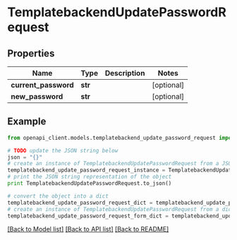 # TemplatebackendUpdatePasswordRequest


## Properties

Name | Type | Description | Notes
------------ | ------------- | ------------- | -------------
**current_password** | **str** |  | [optional] 
**new_password** | **str** |  | [optional] 

## Example

```python
from openapi_client.models.templatebackend_update_password_request import TemplatebackendUpdatePasswordRequest

# TODO update the JSON string below
json = "{}"
# create an instance of TemplatebackendUpdatePasswordRequest from a JSON string
templatebackend_update_password_request_instance = TemplatebackendUpdatePasswordRequest.from_json(json)
# print the JSON string representation of the object
print TemplatebackendUpdatePasswordRequest.to_json()

# convert the object into a dict
templatebackend_update_password_request_dict = templatebackend_update_password_request_instance.to_dict()
# create an instance of TemplatebackendUpdatePasswordRequest from a dict
templatebackend_update_password_request_form_dict = templatebackend_update_password_request.from_dict(templatebackend_update_password_request_dict)
```
[[Back to Model list]](../README.md#documentation-for-models) [[Back to API list]](../README.md#documentation-for-api-endpoints) [[Back to README]](../README.md)



